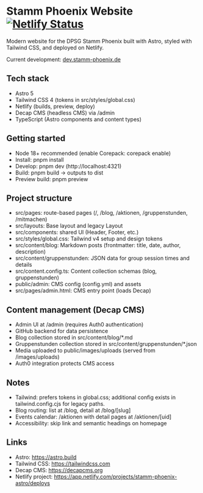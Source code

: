 # Stamm Phoenix Website [![Netlify Status](https://api.netlify.com/api/v1/badges/7641b158-13fe-415b-863d-2af05a1d7fc9/deploy-status)](https://app.netlify.com/projects/stamm-phoenix-astro/deploys)
Modern website for the DPSG Stamm Phoenix built with Astro, styled with Tailwind CSS, and deployed on Netlify.

Current development: [dev.stamm-phoenix.de](https://dev.stamm-phoenix.de)

## Tech stack
- Astro 5
- Tailwind CSS 4 (tokens in src/styles/global.css)
- Netlify (builds, preview, deploy)
- Decap CMS (headless CMS) via /admin
- TypeScript (Astro components and content types)

## Getting started
- Node 18+ recommended (enable Corepack: corepack enable)
- Install: pnpm install
- Develop: pnpm dev (http://localhost:4321)
- Build: pnpm build → outputs to dist
- Preview build: pnpm preview

## Project structure
- src/pages: route-based pages (/, /blog, /aktionen, /gruppenstunden, /mitmachen)
- src/layouts: Base layout and legacy Layout
- src/components: shared UI (Header, Footer, etc.)
- src/styles/global.css: Tailwind v4 setup and design tokens
- src/content/blog: Markdown posts (frontmatter: title, date, author, description)
- src/content/gruppenstunden: JSON data for group session times and details
- src/content.config.ts: Content collection schemas (blog, gruppenstunden)
- public/admin: CMS config (config.yml) and assets
- src/pages/admin.html: CMS entry point (loads Decap)

## Content management (Decap CMS)
- Admin UI at /admin (requires Auth0 authentication)
- GitHub backend for data persistence
- Blog collection stored in src/content/blog/*.md
- Gruppenstunden collection stored in src/content/gruppenstunden/*.json
- Media uploaded to public/images/uploads (served from /images/uploads)
- Auth0 integration protects CMS access

## Notes
- Tailwind: prefers tokens in global.css; additional config exists in tailwind.config.cjs for legacy paths.
- Blog routing: list at /blog, detail at /blog/[slug]
- Events calendar: /aktionen with detail pages at /aktionen/[uid]
- Accessibility: skip link and semantic headings on homepage

## Links
- Astro: https://astro.build
- Tailwind CSS: https://tailwindcss.com
- Decap CMS: https://decapcms.org
- Netlify project: https://app.netlify.com/projects/stamm-phoenix-astro/deploys
